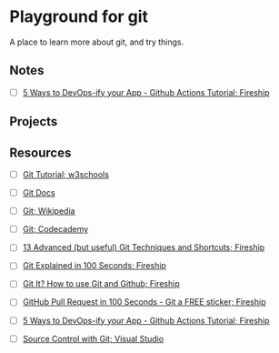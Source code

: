 # Playground for git

A place to learn more about git, and try things.

## Notes

<!-- notes/git-tutorial--w3school.md -->
<!-- notes/git-docs.md -->
<!-- notes/git--wikipedia.md -->
<!-- notes/git--codecademy.md -->
<!-- notes/13-advanced-(but-useful)-git-techniques-and-Shortcuts--fireship.md -->
<!-- notes/git-explained-in-100-seconds--fireship.md -->
<!-- notes/git-it?-how-to-use-git-and-github--fireship.md -->
<!-- notes/github-pull-request-in-100-Seconds-git-a-free-sticker--fireship.md -->
- [ ] [5 Ways to DevOps-ify your App - Github Actions Tutorial; Fireship](notes/5-ways-to-devops-ify-your-app-github-actions-tutorial--fireship.md)
<!-- notes/source-control-with-git--visual-studio.md -->

## Projects

## Resources

- [ ] [Git Tutorial; w3schools](https://www.w3schools.com/git/default.asp)

- [ ] [Git Docs](https://git-scm.com/docs)

- [ ] [Git; Wikipedia](https://en.wikipedia.org/wiki/Git)

- [ ] [Git; Codecademy](https://www.codecademy.com/learn/learn-git)

- [ ] [13 Advanced (but useful) Git Techniques and Shortcuts; Fireship](https://www.youtube.com/watch?v=ecK3EnyGD8o)

- [ ] [Git Explained in 100 Seconds; Fireship](https://www.youtube.com/watch?v=hwP7WQkmECE)

- [ ] [Git It? How to use Git and Github; Fireship](https://www.youtube.com/watch?v=HkdAHXoRtos)

- [ ] [GitHub Pull Request in 100 Seconds - Git a FREE sticker; Fireship](https://www.youtube.com/watch?v=8lGpZkjnkt4)

- [ ] [5 Ways to DevOps-ify your App - Github Actions Tutorial; Fireship](https://www.youtube.com/watch?v=eB0nUzAI7M8)

- [ ] [Source Control with Git; Visual Studio](https://code.visualstudio.com/docs/sourcecontrol/overview)
